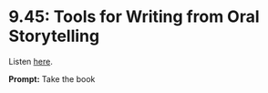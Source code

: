 # 9.45: Tools for Writing from Oral Storytelling 

Listen [here](http://www.writingexcuses.com/2014/11/02/writing-excuses-9-45-tools-for-writing-from-oral-storytelling/). 

**Prompt:** Take the book 